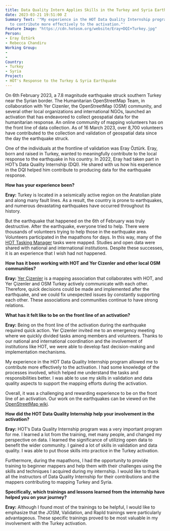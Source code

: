 ```yaml
---
title: Data Quality Intern Applies Skills in the Turkey and Syria Earthquake Response
date: 2023-03-21 19:51:00 Z
Summary Text: '"My experience in the HOT Data Quality Internship program allowed me
  to contribute more effectively to the activation."'
Feature Image: "https://cdn.hotosm.org/website/Eray+DQI+Turkey.jpg"
Person:
- Eray Öztürk
- Rebecca Chandiru
Working Group:
- 
- 
Country:
- Turkey
- Syria
Project:
- HOT's Response to the Turkey & Syria Earthquake
---
```


On 6th February 2023, a 7.8 magnitude earthquake struck southern Turkey near the Syrian border. The Humanitarian OpenStreetMap Team, in collaboration with Yer Cizenler, the OpenStreetMap (OSM) community, and several other local organizations and international NGOs, launched an activation that has endeavored to collect geospatial data for the humanitarian response. An online community of mapping volunteers has on the front line of data collection. As of 16 March 2023, over 8,700 volunteers have contributed to the collection and validation of geospatial data since the day the earthquake struck. 

One of the individuals at the frontline of validation was Eray Öztürk. Eray, born and raised in Turkey, wanted to meaningfully contribute to the local response to the earthquake in his country. In 2022, Eray had taken part in HOT’s Data Quality Internship (DQI). He shared with us how his experience in the DQI helped him contribute to producing data for the earthquake response. 

**How has your experience been?**

**Eray:** Turkey is located in a seismically active region on the Anatolian plate and along many fault lines. As a result, the country is prone to earthquakes, and numerous devastating earthquakes have occurred throughout its history.

But the earthquake that happened on the 6th of February was truly destructive. After the earthquake, everyone tried to help. There were thousands of volunteers trying to help those in the earthquake area. Volunteers participated in the mapathons for days. In this way, many of the [HOT Tasking Manager](https://tasks.hotosm.org/) tasks were mapped. Studies and open data were shared with national and international institutions. Despite these successes, it is an experience that I wish had not happened.

**How has it been working with HOT and Yer Cizenler and other local OSM communities?**

**Eray:** [Yer Çizenler](https://yercizenler.org/en/home/) is a mapping association that collaborates with HOT, and Yer Çizenler and OSM Turkey actively communicate with each other. Therefore, quick decisions could be made and implemented after the earthquake, and we could fix unexpected issues by constantly supporting each other. These associations and communities continue to have strong relations.

**What has it felt like to be on the front line of an activation?**

**Eray:** Being on the front line of the activation during the earthquake required quick action. Yer Çizenler invited me to an emergency meeting where we quickly divided tasks among members and volunteers. Thanks to our national and international coordination and the involvement of institutions like HOT, we were able to develop fast decision-making and implementation mechanisms.

My experience in the HOT Data Quality Internship program allowed me to contribute more effectively to the activation. I had some knowledge of the processes involved, which helped me understand the tasks and responsibilities better. I was able to use my skills in validation and data quality aspects to support the mapping efforts during the activation.

Overall, it was a challenging and rewarding experience to be on the front line of an activation. Our work on the earthquakes can be viewed on the [OpenStreetMap wiki](https://wiki.openstreetmap.org/wiki/2023_Turkey_Earthquakes).

**How did the HOT Data Quality Internship help your involvement in the activation?**

**Eray:** HOT’s Data Quality Internship program was a very important program for me. I learned a lot from the training, met many people, and changed my perspective on data. I learned the significance of utilizing open data to benefit the wider community. I gained a lot of skills in validation and data quality. I was able to put those skills into practice in the Turkey activation. 

Furthermore, during the mapathons, I had the opportunity to provide training to beginner mappers and help them with their challenges using the skills and techniques I acquired during my internship. I would like to thank all the instructors of Data Quality Internship for their contributions and the mappers contributing to mapping Turkey and Syria.

**Specifically, which trainings and lessons learned from the internship have helped you on your journey?**

**Eray:** Although I found most of the trainings to be helpful, I would like to emphasize that the JOSM, Validation, and RapId trainings were particularly advantageous. These specific trainings proved to be most valuable in my involvement with the Turkey activation.
